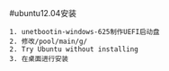 #ubuntu12.04安装
	

	1. unetbootin-windows-625制作UEFI启动盘
	2. 修改/pool/main/g/
	2. Try Ubuntu without installing
	3. 在桌面进行安装
	